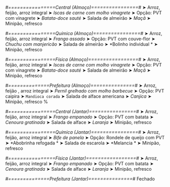 
*#================Central (Almoço)================#*
➤ Arroz, feijão, arroz integral
➤ *Iscas de carne com molho vinagrete*
➤ Opção: PVT com vinagrete
➤ *Batata-doce sauté*
➤ Salada de almeirão
➤ *Maçã*
➤ Minipão, refresco

*#================Química (Almoço)================#*
➤ Arroz, feijão, arroz integral
➤ *Frango assado*
➤ Opção: PVT com couve-flor 
➤ *Chuchu com manjericão*
➤ Salada de almeirão 
➤ *Bolinho individual *
➤ Minipão, refresco

*#================Física (Almoço)=================#*
➤ Arroz, feijão, arroz integral
➤ *Iscas de carne com molho vinagrete*
➤ Opção: PVT com vinagrete
➤ *Batata-doce sauté*
➤ Salada de almeirão
➤ *Maçã*
➤ Minipão, refresco

*#==============Prefeitura (Almoço)===============#*
➤ Arroz, feijão , arroz integral
➤ *Pernil grelhado com molho barbecue*
➤ Opção: PVT caipira
➤ `Mandioca corada`
➤ Salada de alface americana
➤ *Canjica*
➤ Minipão, refresco
%

*#================Central (Jantar)================#*
➤ Arroz, feijão, arroz integral
➤ *Frango empanado*
➤ Opção: PVT com batata
➤ *Cenoura gratinada*
➤ Salada de alface
➤ *Laranja*
➤ Minipão, refresco

*#================Química (Jantar)================#*
➤ Arroz, feijão, arroz integral
➤ *Bife de panela*
➤ Opção: Rondele de queijo com PVT
➤ *Abobrinha refogada *
➤ Salada de escarola 
➤ *Melancia  *
➤ Minipão, refresco

*#================Física (Jantar)=================#*
➤ Arroz, feijão, arroz integral
➤ *Frango empanado*
➤ Opção: PVT com batata
➤ *Cenoura gratinada*
➤ Salada de alface
➤ *Laranja*
➤ Minipão, refresco

*#==============Prefeitura (Jantar)===============#*
Fechado
